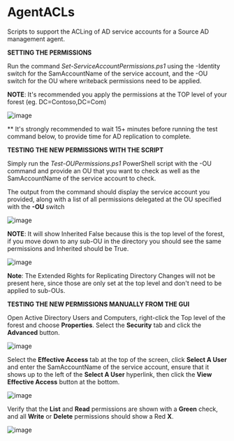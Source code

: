 # AgentACLs
Scripts to support the ACLing of AD service accounts for a Source AD management agent.

**SETTING THE PERMISSIONS**

Run the command _Set-ServiceAccountPermissions.ps1_ using the -Identity switch for the SamAccountName of the service account, and the -OU switch for the OU where writeback permissions need to be applied.  

**NOTE**: It's recommended you apply the permissions at the TOP level of your forest (eg. DC=Contoso,DC=Com)

![image](https://github.com/user-attachments/assets/1e99ae22-9e4b-4ee9-afd7-298ee3394fb5)

** It's strongly recommended to wait 15+ minutes before running the test command below, to provide time for AD replication to complete.

**TESTING THE NEW PERMISSIONS WITH THE SCRIPT**

Simply run the _Test-OUPermissions.ps1_ PowerShell script with the -OU command and provide an OU that you want to check as well as the SamAccountName of the service account to check.

The output from the command should display the service account you provided, along with a list of all permissions delegated at the OU specified with the **-OU** switch

![image](https://github.com/user-attachments/assets/223596b4-58c6-44e6-a7f1-673d3eeb3cd7)


**NOTE**: It will show Inherited False because this is the top level of the forest, if you move down to any sub-OU in the directory you should see the same permissions and Inherited should be True.  

![image](https://github.com/user-attachments/assets/7818fb4c-2c4a-4bec-b40d-e7e8cbb07638)

**Note**: The Extended Rights for Replicating Directory Changes will not be present here, since those are only set at the top level and don't need to be applied to sub-OUs.

**TESTING THE NEW PERMISSIONS MANUALLY FROM THE GUI**

Open Active Directory Users and Computers, right-click the Top level of the forest and choose **Properties**.  Select the **Security** tab and click the **Advanced** button.

![image](https://github.com/user-attachments/assets/6accecf4-284c-4b26-8809-90012fc2b396)

Select the **Effective Access** tab at the top of the screen, click **Select A User** and enter the SamAccountName of the service account, ensure that it shows up to the left of the **Select A User** hyperlink, then click the **View Effective Access** button at the bottom.

![image](https://github.com/user-attachments/assets/e273c433-a15a-49d9-b164-5214f8ce5a64)

Verify that the **List** and **Read** permissions are shown with a **Green** check, and all **Write** or **Delete** permissions should show a Red **X**.

![image](https://github.com/user-attachments/assets/e7bf51bb-5e58-4036-894c-d02187a86f7b)
